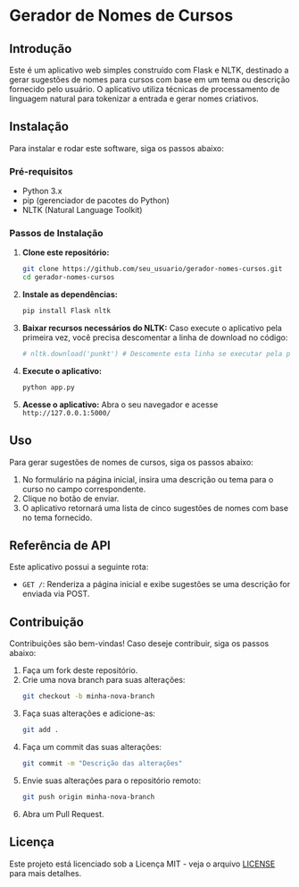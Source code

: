 
# Gerador de Nomes de Cursos

## Introdução
Este é um aplicativo web simples construído com Flask e NLTK, destinado a gerar sugestões de nomes para cursos com base em um tema ou descrição fornecido pelo usuário. O aplicativo utiliza técnicas de processamento de linguagem natural para tokenizar a entrada e gerar nomes criativos.

## Instalação

Para instalar e rodar este software, siga os passos abaixo:

### Pré-requisitos
- Python 3.x
- pip (gerenciador de pacotes do Python)
- NLTK (Natural Language Toolkit)

### Passos de Instalação

1. **Clone este repositório:**
   ```bash
   git clone https://github.com/seu_usuario/gerador-nomes-cursos.git
   cd gerador-nomes-cursos
   ```

2. **Instale as dependências:**
   ```bash
   pip install Flask nltk
   ```

3. **Baixar recursos necessários do NLTK:**
   Caso execute o aplicativo pela primeira vez, você precisa descomentar a linha de download no código:
   ```python
   # nltk.download('punkt') # Descomente esta linha se executar pela primeira vez
   ```

4. **Execute o aplicativo:**
   ```bash
   python app.py
   ```

5. **Acesse o aplicativo:**
   Abra o seu navegador e acesse `http://127.0.0.1:5000/`

## Uso
Para gerar sugestões de nomes de cursos, siga os passos abaixo:

1. No formulário na página inicial, insira uma descrição ou tema para o curso no campo correspondente.
2. Clique no botão de enviar.
3. O aplicativo retornará uma lista de cinco sugestões de nomes com base no tema fornecido.

## Referência de API
Este aplicativo possui a seguinte rota:
- `GET /`: Renderiza a página inicial e exibe sugestões se uma descrição for enviada via POST.

## Contribuição
Contribuições são bem-vindas! Caso deseje contribuir, siga os passos abaixo:

1. Faça um fork deste repositório.
2. Crie uma nova branch para suas alterações:
   ```bash
   git checkout -b minha-nova-branch
   ```
3. Faça suas alterações e adicione-as:
   ```bash
   git add .
   ```
4. Faça um commit das suas alterações:
   ```bash
   git commit -m "Descrição das alterações"
   ```
5. Envie suas alterações para o repositório remoto:
   ```bash
   git push origin minha-nova-branch
   ```
6. Abra um Pull Request.

## Licença
Este projeto está licenciado sob a Licença MIT - veja o arquivo [LICENSE](LICENSE) para mais detalhes.